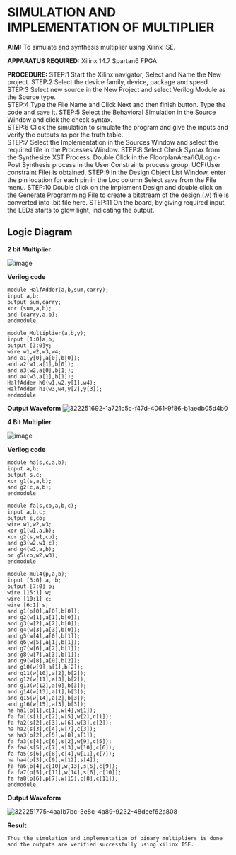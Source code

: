 # SIMULATION AND IMPLEMENTATION OF MULTIPLIER
**AIM:**
 To simulate and synthesis multiplier using Xilinx ISE.

**APPARATUS REQUIRED:**
Xilinx 14.7
Spartan6 FPGA
  
**PROCEDURE:**
STEP:1  Start  the Xilinx navigator, Select and Name the New project.
STEP:2  Select the device family, device, package and speed.       
STEP:3  Select new source in the New Project and select Verilog Module as the Source type.                       
STEP:4  Type the File Name and Click Next and then finish button. Type the code and save it.
STEP:5  Select the Behavioral Simulation in the Source Window and click the check syntax.                       
STEP:6  Click the simulation to simulate the program and  give the inputs and verify the outputs as per the truth table.               
STEP:7  Select the Implementation in the Sources Window and select the required file in the Processes Window.
STEP:8  Select Check Syntax from the Synthesize  XST Process. Double Click in the  FloorplanArea/IO/Logic-Post Synthesis process in the User Constraints process group. UCF(User constraint File) is obtained. 
STEP:9  In the Design Object List Window, enter the pin location for each pin in the Loc column Select save from the File menu.
STEP:10 Double click on the Implement Design and double click on the Generate Programming File to create a bitstream of the design.(.v) file is converted into .bit file here.
STEP:11  On the board, by giving required input, the LEDs starts to glow light, indicating the output.

## Logic Diagram ##
**2 bit Multiplier**

![image](https://github.com/navaneethans/VLSI-LAB-EXP-3/assets/6987778/7713750f-65e6-41c0-8082-5005eac4031c)

**Verilog code**
```
module HalfAdder(a,b,sum,carry);
input a,b;
output sum,carry;
xor (sum,a,b);
and (carry,a,b);
endmodule

module Multiplier(a,b,y);
input [1:0]a,b;
output [3:0]y;
wire w1,w2,w3,w4;
and a1(y[0],a[0],b[0]);
and a2(w1,a[1],b[0]);
and a3(w2,a[0],b[1]);
and a4(w3,a[1],b[1]);
HalfAdder h0(w1,w2,y[1],w4);
HalfAdder h1(w3,w4,y[2],y[3]);
endmodule
```
**Output Waveform**
![322251692-1a721c5c-f47d-4061-9f86-b1aedb05d4b0](https://github.com/YUVARJ-J/VLSI-LAB-EXP-3/assets/161425982/2dc02252-4d7f-43de-bfef-f4c35387e40b)

**4 Bit Multiplier**

![image](https://github.com/navaneethans/VLSI-LAB-EXP-3/assets/6987778/d95215dd-8cf1-4e08-93cc-96adfdd7fbdc)

**Verilog code**
```
module ha(s,c,a,b);
input a,b;
output s,c;
xor g1(s,a,b);
and g2(c,a,b);
endmodule

module fa(s,co,a,b,c);
input a,b,c;
output s,co;
wire w1,w2,w3;
xor g1(w1,a,b);
xor g2(s,w1,co);
and g3(w2,w1,c); 
and g4(w3,a,b);
or g5(co,w2,w3);
endmodule

module mul4(p,a,b);
input [3:0] a, b;
output [7:0] p;
wire [15:1] w;
wire [10:1] c;
wire [6:1] s;
and g1(p[0],a[0],b[0]);
and g2(w[1],a[1],b[0]);
and g3(w[2],a[2],b[0]);
and g4(w[3],a[3],b[0]);
and g5(w[4],a[0],b[1]);
and g6(w[5],a[1],b[1]);
and g7(w[6],a[2],b[1]);
and g8(w[7],a[3],b[1]);
and g9(w[8],a[0],b[2]);
and g10(w[9],a[1],b[2]);
and g11(w[10],a[2],b[2]);
and g12(w[11],a[3],b[2]);
and g13(w[12],a[0],b[3]);
and g14(w[13],a[1],b[3]);
and g15(w[14],a[2],b[3]);
and g16(w[15],a[3],b[3]);
ha ha1(p[1],c[1],w[4],w[1]);
fa fa1(s[1],c[2],w[5],w[2],c[1]);
fa fa2(s[2],c[3],w[6],w[3],c[2]);
ha ha2(s[3],c[4],w[7],c[3]);
ha ha3(p[2],c[5],w[8],s[1]);
fa fa3(s[4],c[6],s[2],w[9],c[5]);
fa fa4(s[5],c[7],s[3],w[10],c[6]);
fa fa5(s[6],c[8],c[4],w[11],c[7]);
ha ha4(p[3],c[9],w[12],s[4]);
fa fa6(p[4],c[10],w[13],s[5],c[9]);
fa fa7(p[5],c[11],w[14],s[6],c[10]);
fa fa8(p[6],p[7],w[15],c[8],c[11]);
endmodule
```
**Output Waveform**

![322251775-4aa1b7bc-3e8c-4a89-9232-48deef62a808](https://github.com/YUVARJ-J/VLSI-LAB-EXP-3/assets/161425982/5d8b7fc3-1606-4559-bceb-28dfcd44452e)

**Result**
```
Thus the simulation and implementation of binary multipliers is done and the outputs are verified successfully using xilinx ISE.


